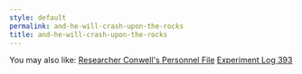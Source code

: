 ```yaml
---
style: default
permalink: and-he-will-crash-upon-the-rocks
title: and-he-will-crash-upon-the-rocks
---
```

You may also like:
[Researcher Conwell's Personnel File](http://scp-wiki.net/researcher-conwell-s-personnel-file)
[Experiment Log 393](http://scp-wiki.net/experiment-log-393)